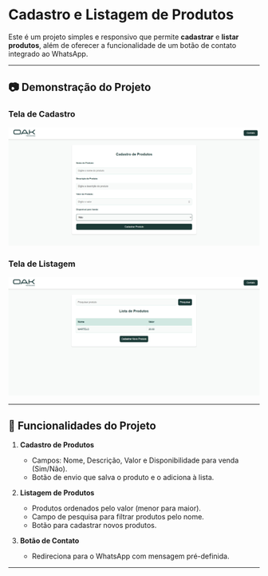 # Cadastro e Listagem de Produtos

Este é um projeto simples e responsivo que permite **cadastrar** e **listar produtos**, além de oferecer a funcionalidade de um botão de contato integrado ao WhatsApp.

---

## 📷 Demonstração do Projeto

### Tela de Cadastro
![Tela de Cadastro](Cadastro.png)

### Tela de Listagem
![Tela de Listagem](lista.png)



---

## 🚀 Funcionalidades do Projeto

1. **Cadastro de Produtos**
   - Campos: Nome, Descrição, Valor e Disponibilidade para venda (Sim/Não).
   - Botão de envio que salva o produto e o adiciona à lista.

2. **Listagem de Produtos**
   - Produtos ordenados pelo valor (menor para maior).
   - Campo de pesquisa para filtrar produtos pelo nome.
   - Botão para cadastrar novos produtos.

3. **Botão de Contato**
   - Redireciona para o WhatsApp com mensagem pré-definida.

---
